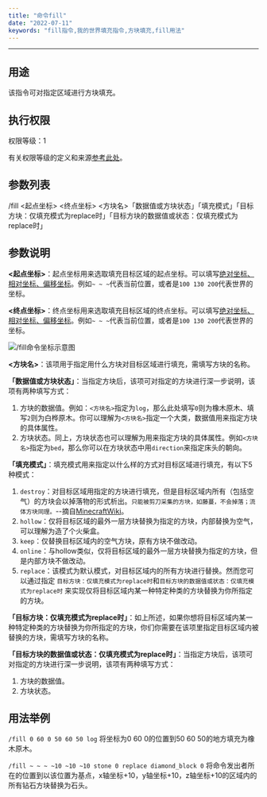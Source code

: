 ```yaml
---
title: "命令fill"
date: "2022-07-11"
keywords: "fill指令,我的世界填充指令,方块填充,fill用法"
---
```


---

## 用途

该指令可对指定区域进行方块填充。

## 执行权限

权限等级：1

有关权限等级的定义和来源[参考此处](/commands/权限等级 "参考此处")。

## 参数列表

/fill <起点坐标> <终点坐标> <方块名>「数据值或方块状态」「填充模式」「目标方块：仅填充模式为replace时」「目标方块的数据值或状态：仅填充模式为replace时」

## 参数说明

**<起点坐标>**：起点坐标用来选取填充目标区域的起点坐标。可以填写[绝对坐标、相对坐标、偏移坐标](/commands/坐标 "坐标介绍")。例如`~ ~ ~`代表当前位置，或者是`100 130 200`代表世界的坐标。

**<终点坐标>**：终点坐标用来选取填充目标区域的终点坐标。可以填写[绝对坐标、相对坐标、偏移坐标](/commands/坐标 "坐标介绍")。例如`~ ~ ~`代表当前位置，或者是`100 130 200`代表世界的坐标。

![/fill命令坐标示意图](https://public.viewcb.net/images/fill-1.svg "/fill命令坐标示意图")

**<方块名>**：该项用于指定用什么方块对目标区域进行填充，需填写方块的名称。

**「数据值或方块状态」**：当指定方块后，该项可对指定的方块进行深一步说明，该项有两种填写方式：

1. 方块的数据值。例如：`<方块名>`指定为`log`，那么此处填写`0`则为橡木原木、填写`2`则为白桦原木。你可以理解为`<方块名>`指定一个大类，数据值用来指定方块的具体属性。
2. 方块状态。同上，方块状态也可以理解为用来指定方块的具体属性。例如`<方块名>`指定为`bed`，那么你可以在方块状态中用`direction`来指定床头的朝向。

**「填充模式」**：填充模式用来指定以什么样的方式对目标区域进行填充，有以下5种模式：

1. `destroy`：对目标区域用指定的方块进行填充，但是目标区域内所有（包括空气）的方块会以掉落物的形式析出。`只能被剪刀采集的方块，如藤蔓，不会掉落；流体方块同理。`--摘自[MinecraftWiki](https://minecraft.fandom.com/zh/wiki/%E5%91%BD%E4%BB%A4/fill "MinecraftWiki")。
2. `hollow`：仅将目标区域的最外一层方块替换为指定的方块，内部替换为空气，可以理解为造了个火柴盒。
3. `keep`：仅替换目标区域内的空气方块，原有方块不做改动。
4. `online`：与hollow类似，仅将目标区域的最外一层方块替换为指定的方块，但是内部方块不做改动。
5. `replace`：该模式为默认模式，对目标区域内的所有方块进行替换。然而您可以通过指定 `目标方块：仅填充模式为replace时`和`目标方块的数据值或状态：仅填充模式为replace时` 来实现仅将目标区域内某一种特定种类的方块替换为你所指定的方块。

**「目标方块：仅填充模式为replace时」**：如上所述，如果你想将目标区域内某一种特定种类的方块替换为你所指定的方块，你们你需要在该项里指定目标区域内被替换的方块，需填写方块的名称。

**「目标方块的数据值或状态：仅填充模式为replace时」**：当指定方块后，该项可对指定的方块进行深一步说明，该项有两种填写方式：

1. 方块的数据值。
2. 方块状态。

## 用法举例

`/fill 0 60 0 50 60 50 log`  将坐标为0 60 0的位置到50 60 50的地方填充为橡木原木。

`/fill ~ ~ ~ ~10 ~10 ~10 stone 0 replace diamond_block 0`  将命令发出者所在的位置到以该位置为基点，x轴坐标+10，y轴坐标+10，z轴坐标+10的区域内的所有钻石方块替换为石头。
